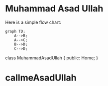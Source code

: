 # Muhammad Asad Ullah

Here is a simple flow chart:

```mermaid
graph TD;
    A-->B;
    A-->C;
    B-->D;
    C-->D;
```
class MuhammadAsadUllah {
    public:
        Home;
}




# callmeAsadUllah